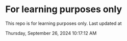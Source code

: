 # For learning purposes only
This repo is for learning purposes only.
Last updated at

Thursday, September 26, 2024 10:17:12 AM

